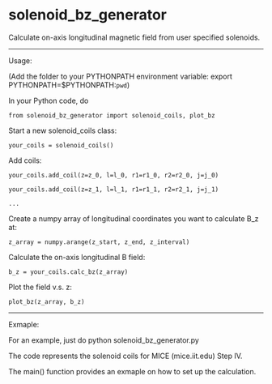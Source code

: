 # solenoid_bz_generator
Calculate on-axis longitudinal magnetic field from user specified solenoids.

------
Usage:

  (Add the folder to your PYTHONPATH environment variable: export PYTHONPATH=$PYTHONPATH:`pwd`)

  In your Python code, do 
    
    from solenoid_bz_generator import solenoid_coils, plot_bz
  
  Start a new solenoid_coils class:
    
    your_coils = solenoid_coils()
  
  Add coils:
    
    your_coils.add_coil(z=z_0, l=l_0, r1=r1_0, r2=r2_0, j=j_0)
    
    your_coils.add_coil(z=z_1, l=l_1, r1=r1_1, r2=r2_1, j=j_1)
    
    ...
  
  Create a numpy array of longitudinal coordinates you want to calculate B_z at:
    
    z_array = numpy.arange(z_start, z_end, z_interval)
  
  Calculate the on-axis longitudinal B field:
    
    b_z = your_coils.calc_bz(z_array)
  
  Plot the field v.s. z:
    
    plot_bz(z_array, b_z)

------
Exmaple:

  For an example, just do python solenoid_bz_generator.py

  The code represents the solenoid coils for MICE (mice.iit.edu) Step IV.

  The main() function provides an exmaple on how to set up the calculation.
